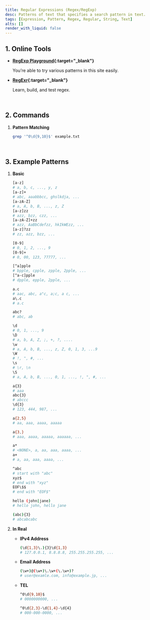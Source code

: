 ```yaml
---
title: Regular Expressions (Regex/RegExp)
desc: Patterns of text that specifies a search pattern in text.
tags: [Expression, Pattern, Regex, Regular, String, Text]
alts: []
render_with_liquid: false
---
```


## 1. Online Tools

- **[RegExp Playground](https://projects.verou.me/regexplained/){:target="_blank"}**

    You’re able to try various patterns in this site easily.

- **[RegExr](https://regexr.com/){:target="_blank"}**

    Learn, build, and test regex.

<br />

## 2. Commands

1. **Pattern Matching**

    ```sh
    grep '^0\d{9,10}$' example.txt
    ```

<br />

## 3. Example Patterns

1. **Basic**

    ```sh
    [a-z]
    # a, b, c, ..., y, z
    [a-z]+
    # abc, aaabbbcc, ghslkdja, ...
    [a-zA-Z]
    # a, A, b, B, ..., z, Z
    [a-z]zz
    # azz, bzz, czz, ...
    [a-zA-Z]+zz
    # azz, AaBbCdefzz, hkIkWEzz, ...
    [a-z]?zz
    # zz, azz, bzz, ...

    [0-9]
    # 0, 1, 2, ..., 9
    [0-9]+
    # 0, 00, 123, 77777, ...

    [^a]pple
    # bpple, cpple, zpple, 2pple, ...
    [^a-c]pple
    # dpple, epple, 2pple, ...

    a.c
    # aac, abc, a"c, a;c, a c, ...
    a\.c
    # a.c

    abc?
    # abc, ab

    \d
    # 0, 1, ..., 9
    \D
    # a, b, A, Z, ;, +, ?, ....
    \w
    # a, A, b, B, ..., z, Z, 0, 1, 3, ...9
    \W
    # !, ", #, ...
    \s
    # \r, \n
    \S
    # a, A, b, B, ..., 0, 1, ..., !, ", #, ...

    a{3}
    # aaa
    abc{3}
    # abccc
    \d{3}
    # 123, 444, 987, ...

    a{2,5}
    # aa, aaa, aaaa, aaaaa

    a{3,}
    # aaa, aaaa, aaaaa, aaaaaa, ...

    a*
    # <NONE>, a, aa, aaa, aaaa, ...
    a+
    # a, aa, aaa, aaaa, ...

    ^abc
    # start with "abc"
    xyz$
    # end with "xyz"
    EOF\$$
    # end with "EOF$"

    hello (john|jane)
    # hello john, hello jane

    (abc){3}
    # abcabcabc
    ```

2. **In Real**

    - **IPv4 Address**

        ```sh
        (\d{1,3}\.){3}\d{1,3}
        # 127.0.0.1, 8.8.8.8, 255.255.255.255, ...
        ```

    - **Email Address**

        ```sh
        (\w+)@(\w+)\.\w+(\.\w+)?
        # user@examle.com, info@example.jp, ...
        ```

    - **TEL**

        ```sh
        ^0\d{9,10}$
        # 0000000000, ...

        ^0\d{2,3}-\d{1,4}-\d{4}
        # 000-000-0000, ...
        ```